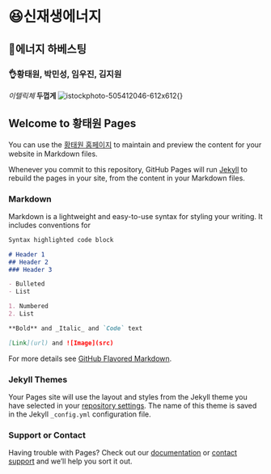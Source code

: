 # 😆신재생에너지
## 🤔에너지 하베스팅
### 👌황태원, 박민성, 임우진, 김지원

*이텔릭체*
**두껍게**
![istockphoto-505412046-612x612](https://user-images.githubusercontent.com/88136749/127470356-079a7e62-64af-4a58-bd63-93d40915799d.jpg){}


## Welcome to 황태원 Pages

You can use the [황태원 홈페이지](https://taewonhwang.github.io/chatbot/) to maintain and preview the content for your website in Markdown files.

Whenever you commit to this repository, GitHub Pages will run [Jekyll](https://jekyllrb.com/) to rebuild the pages in your site, from the content in your Markdown files.

### Markdown

Markdown is a lightweight and easy-to-use syntax for styling your writing. It includes conventions for

```markdown
Syntax highlighted code block

# Header 1
## Header 2
### Header 3

- Bulleted
- List

1. Numbered
2. List

**Bold** and _Italic_ and `Code` text

[Link](url) and ![Image](src)
```

For more details see [GitHub Flavored Markdown](https://guides.github.com/features/mastering-markdown/).

### Jekyll Themes

Your Pages site will use the layout and styles from the Jekyll theme you have selected in your [repository settings](https://github.com/TaewonHwang/chatbot/settings/pages). The name of this theme is saved in the Jekyll `_config.yml` configuration file.

### Support or Contact

Having trouble with Pages? Check out our [documentation](https://docs.github.com/categories/github-pages-basics/) or [contact support](https://support.github.com/contact) and we’ll help you sort it out.
